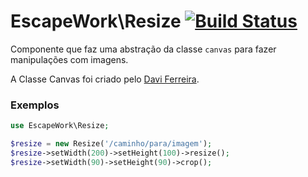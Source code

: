 # EscapeWork\Resize [![Build Status](https://secure.travis-ci.org/EscapeWork/Resize.png)](http://travis-ci.org/EscapeWork/Resize)

Componente que faz uma abstração da classe `canvas` para fazer manipulações com imagens.

A Classe Canvas foi criado pelo [Davi Ferreira](https://github.com/daviferreira/canvas).

### Exemplos 

```php
use EscapeWork\Resize;

$resize = new Resize('/caminho/para/imagem');
$resize->setWidth(200)->setHeight(100)->resize();
$resize->setWidth(90)->setHeight(90)->crop();
```